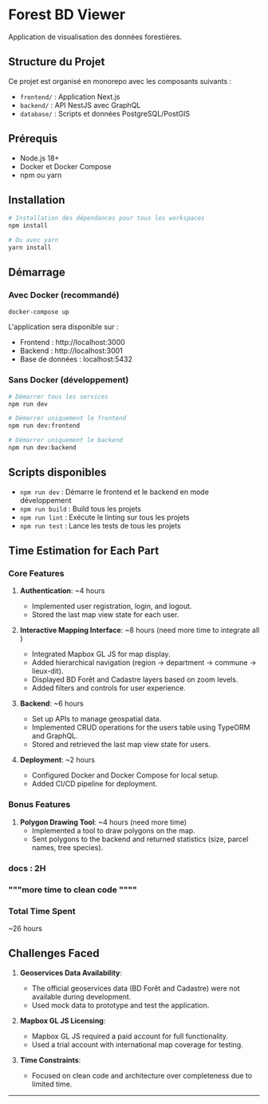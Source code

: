 # Forest BD Viewer

Application de visualisation des données forestières.

## Structure du Projet

Ce projet est organisé en monorepo avec les composants suivants :
- `frontend/` : Application Next.js
- `backend/` : API NestJS avec GraphQL
- `database/` : Scripts et données PostgreSQL/PostGIS

## Prérequis

- Node.js 18+
- Docker et Docker Compose
- npm ou yarn

## Installation

```bash
# Installation des dépendances pour tous les workspaces
npm install

# Ou avec yarn
yarn install
```

## Démarrage

### Avec Docker (recommandé)

```bash
docker-compose up
```

L'application sera disponible sur :
- Frontend : http://localhost:3000
- Backend : http://localhost:3001
- Base de données : localhost:5432

### Sans Docker (développement)

```bash
# Démarrer tous les services
npm run dev

# Démarrer uniquement le frontend
npm run dev:frontend

# Démarrer uniquement le backend
npm run dev:backend
```

## Scripts disponibles

- `npm run dev` : Démarre le frontend et le backend en mode développement
- `npm run build` : Build tous les projets
- `npm run lint` : Exécute le linting sur tous les projets
- `npm run test` : Lance les tests de tous les projets

## Time Estimation for Each Part

### Core Features
1. **Authentication**: ~4 hours
   - Implemented user registration, login, and logout.
   - Stored the last map view state for each user.

2. **Interactive Mapping Interface**: ~8 hours (need more time to integrate all )
   - Integrated Mapbox GL JS for map display.
   - Added hierarchical navigation (region → department → commune → lieux-dit).
   - Displayed BD Forêt and Cadastre layers based on zoom levels.
   - Added filters and controls for user experience.

3. **Backend**: ~6 hours
   - Set up APIs to manage geospatial data.
   - Implemented CRUD operations for the users table using TypeORM and GraphQL.
   - Stored and retrieved the last map view state for users.

4. **Deployment**: ~2 hours
   - Configured Docker and Docker Compose for local setup.
   - Added CI/CD pipeline for deployment.

### Bonus Features
1. **Polygon Drawing Tool**: ~4 hours (need more time)
   - Implemented a tool to draw polygons on the map.
   - Sent polygons to the backend and returned statistics (size, parcel names, tree species).

### docs : 2H
### """more time to clean code """"

 
### Total Time Spent
~26 hours

## Challenges Faced
1. **Geoservices Data Availability**:
   - The official geoservices data (BD Forêt and Cadastre) were not available during development.
   - Used mock data to prototype and test the application.

2. **Mapbox GL JS Licensing**:
   - Mapbox GL JS required a paid account for full functionality.
   - Used a trial account with international map coverage for testing.

3. **Time Constraints**:
   - Focused on clean code and architecture over completeness due to limited time.

---
